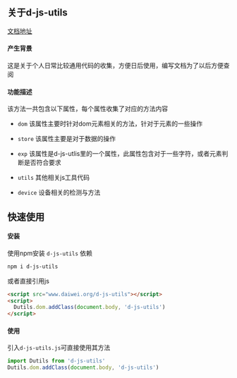 ## 关于d-js-utils

[文档地址](https://ifmiss.github.io/d-js-utils/)

#### 产生背景
这是关于个人日常比较通用代码的收集，方便日后使用，编写文档为了以后方便查阅

#### 功能描述
该方法一共包含以下属性，每个属性收集了对应的方法内容

- `dom`
  该属性主要时针对dom元素相关的方法，针对于元素的一些操作

- `store`
  该属性主要是对于数据的操作

- `exp`
  该属性是d-js-utlis里的一个属性，此属性包含对于一些字符，或者元素判断是否符合要求

- `utils`
  其他相关js工具代码

- `device`
  设备相关的检测与方法

## 快速使用
#### 安装
使用npm安装 `d-js-utils` 依赖
```bash
npm i d-js-utils
```

或者直接引用js
```html
<script src="www.daiwei.org/d-js-utils"></script>
<script>
  Dutils.dom.addClass(document.body, 'd-js-utils')
</script>
```

#### 使用
引入`d-js-utils.js`可直接使用其方法
```js
import Dutils from 'd-js-utils'
Dutils.dom.addClass(document.body, 'd-js-utils')
```

